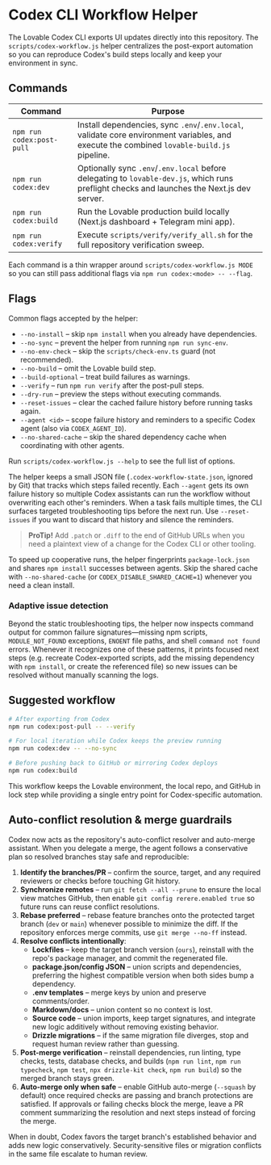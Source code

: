 # Codex CLI Workflow Helper

The Lovable Codex CLI exports UI updates directly into this repository. The
`scripts/codex-workflow.js` helper centralizes the post-export automation so you
can reproduce Codex's build steps locally and keep your environment in sync.

## Commands

| Command | Purpose |
| --- | --- |
| `npm run codex:post-pull` | Install dependencies, sync `.env`/`.env.local`, validate core environment variables, and execute the combined `lovable-build.js` pipeline. |
| `npm run codex:dev` | Optionally sync `.env`/`.env.local` before delegating to `lovable-dev.js`, which runs preflight checks and launches the Next.js dev server. |
| `npm run codex:build` | Run the Lovable production build locally (Next.js dashboard + Telegram mini app). |
| `npm run codex:verify` | Execute `scripts/verify/verify_all.sh` for the full repository verification sweep. |

Each command is a thin wrapper around `scripts/codex-workflow.js MODE` so you can
still pass additional flags via `npm run codex:<mode> -- --flag`.

## Flags

Common flags accepted by the helper:

- `--no-install` – skip `npm install` when you already have dependencies.
- `--no-sync` – prevent the helper from running `npm run sync-env`.
- `--no-env-check` – skip the `scripts/check-env.ts` guard (not recommended).
- `--no-build` – omit the Lovable build step.
- `--build-optional` – treat build failures as warnings.
- `--verify` – run `npm run verify` after the post-pull steps.
- `--dry-run` – preview the steps without executing commands.
- `--reset-issues` – clear the cached failure history before running tasks again.
- `--agent <id>` – scope failure history and reminders to a specific Codex agent (also via `CODEX_AGENT_ID`).
- `--no-shared-cache` – skip the shared dependency cache when coordinating with other agents.

Run `scripts/codex-workflow.js --help` to see the full list of options.

The helper keeps a small JSON file (`.codex-workflow-state.json`, ignored by
Git) that tracks which steps failed recently. Each `--agent` gets its own
failure history so multiple Codex assistants can run the workflow without
overwriting each other's reminders. When a task fails multiple times, the CLI
surfaces targeted troubleshooting tips before the next run. Use `--reset-issues`
if you want to discard that history and silence the reminders.

> **ProTip!** Add `.patch` or `.diff` to the end of GitHub URLs when you need a
> plaintext view of a change for the Codex CLI or other tooling.

To speed up cooperative runs, the helper fingerprints `package-lock.json` and
shares `npm install` successes between agents. Skip the shared cache with
`--no-shared-cache` (or `CODEX_DISABLE_SHARED_CACHE=1`) whenever you need a
clean install.

### Adaptive issue detection

Beyond the static troubleshooting tips, the helper now inspects command output
for common failure signatures—missing npm scripts, `MODULE_NOT_FOUND`
exceptions, `ENOENT` file paths, and shell `command not found` errors. Whenever
it recognizes one of these patterns, it prints focused next steps (e.g. recreate
Codex-exported scripts, add the missing dependency with `npm install`, or create
the referenced file) so new issues can be resolved without manually scanning the
logs.

## Suggested workflow

```bash
# After exporting from Codex
npm run codex:post-pull -- --verify

# For local iteration while Codex keeps the preview running
npm run codex:dev -- --no-sync

# Before pushing back to GitHub or mirroring Codex deploys
npm run codex:build
```

This workflow keeps the Lovable environment, the local repo, and GitHub in lock
step while providing a single entry point for Codex-specific automation.

## Auto-conflict resolution & merge guardrails

Codex now acts as the repository's auto-conflict resolver and auto-merge
assistant. When you delegate a merge, the agent follows a conservative plan so
resolved branches stay safe and reproducible:

1. **Identify the branches/PR** – confirm the source, target, and any required
   reviewers or checks before touching Git history.
2. **Synchronize remotes** – run `git fetch --all --prune` to ensure the local
   view matches GitHub, then enable `git config rerere.enabled true` so future
   runs can reuse conflict resolutions.
3. **Rebase preferred** – rebase feature branches onto the protected target
   branch (`dev` or `main`) whenever possible to minimize the diff. If the
   repository enforces merge commits, use `git merge --no-ff` instead.
4. **Resolve conflicts intentionally**:
   - **Lockfiles** – keep the target branch version (`ours`), reinstall with the
     repo's package manager, and commit the regenerated file.
   - **package.json/config JSON** – union scripts and dependencies, preferring
     the highest compatible version when both sides bump a dependency.
   - **.env templates** – merge keys by union and preserve comments/order.
   - **Markdown/docs** – union content so no context is lost.
   - **Source code** – union imports, keep target signatures, and integrate new
     logic additively without removing existing behavior.
   - **Drizzle migrations** – if the same migration file diverges, stop and
     request human review rather than guessing.
5. **Post-merge verification** – reinstall dependencies, run linting, type
   checks, tests, database checks, and builds (`npm run lint`, `npm run
   typecheck`, `npm test`, `npx drizzle-kit check`, `npm run build`) so the
   merged branch stays green.
6. **Auto-merge only when safe** – enable GitHub auto-merge (`--squash` by
   default) once required checks are passing and branch protections are
   satisfied. If approvals or failing checks block the merge, leave a PR comment
   summarizing the resolution and next steps instead of forcing the merge.

When in doubt, Codex favors the target branch's established behavior and adds
new logic conservatively. Security-sensitive files or migration conflicts in the
same file escalate to human review.
